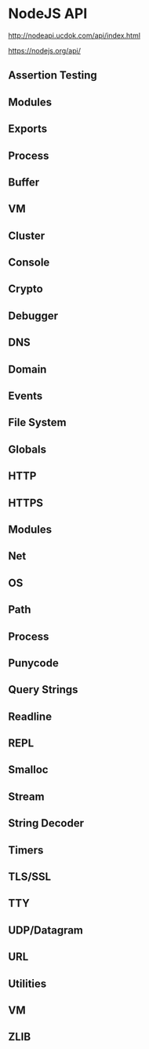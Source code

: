 # NodeJS API


<http://nodeapi.ucdok.com/api/index.html>

<https://nodejs.org/api/>



## Assertion Testing
## Modules
## Exports
## Process
## Buffer
## VM
## Cluster
## Console
## Crypto
## Debugger
## DNS
## Domain
## Events
## File System
## Globals
## HTTP
## HTTPS
## Modules
## Net
## OS
## Path
## Process
## Punycode
## Query Strings
## Readline
## REPL
## Smalloc
## Stream
## String Decoder
## Timers
## TLS/SSL
## TTY
## UDP/Datagram
## URL
## Utilities
## VM
## ZLIB
